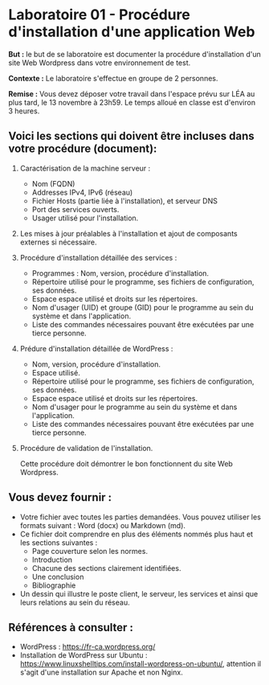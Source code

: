 # Laboratoire 01 - Procédure d'installation d'une application Web



**But :** le but de se laboratoire est documenter la procédure d'installation d'un site Web Wordpress dans votre environnement de test.



**Contexte :** Le laboratoire s'effectue en groupe de 2 personnes.


**Remise :** Vous devez déposer votre travail dans l'espace prévu sur LÉA au plus tard, le 13 novembre à 23h59.
Le temps alloué en classe est d'environ 3 heures.


## Voici les sections qui doivent être incluses dans votre procédure (document):



1. Caractérisation de la machine serveur :
   
   - Nom (FQDN)
   - Addresses IPv4, IPv6 (réseau)
   - Fichier Hosts (partie liée à l'installation), et serveur DNS
   - Port des services ouverts.
   - Usager utilisé pour l'installation.



2. Les mises à jour préalables à l'installation et ajout de composants externes si nécessaire.



3. Procédure d'installation détaillée des services :
   
   - Programmes : Nom, version, procédure d'installation.
   - Répertoire utilisé pour le programme, ses fichiers de configuration, ses données.
   - Espace espace utilisé et droits sur les répertoires.
   - Nom d'usager (UID) et groupe (GID) pour le programme au sein du système et dans l'application.
   - Liste des commandes nécessaires pouvant être exécutées par une tierce personne.



4. Prédure d'installation détaillée de WordPress :
   
   - Nom, version, procédure d'installation.
   - Espace utilisé.
   - Répertoire utilisé pour le programme, ses fichiers de configuration, ses données.
   - Espace espace utilisé et droits sur les répertoires.
   - Nom d'usager pour le programme au sein du système et dans l'application.
   - Liste des commandes nécessaires pouvant être exécutées par une tierce personne.



5. Procédure de validation de l'installation.



   Cette procédure doit démontrer le bon fonctionnent du site Web Wordpress.



## Vous devez fournir :



- Votre fichier avec toutes les parties demandées. Vous pouvez utiliser les formats suivant : Word (docx) ou Markdown (md).
- Ce fichier doit comprendre en plus des éléments nommés plus haut et les sections suivantes :
    - Page couverture selon les normes.
    - Introduction
    - Chacune des sections clairement identifiées.
    - Une conclusion
    - Bibliographie
- Un dessin qui illustre le poste client, le serveur, les services et ainsi que leurs relations au sein du réseau.



## Références à consulter :

- WordPress : https://fr-ca.wordpress.org/
- Installation de WordPress sur Ubuntu : https://www.linuxshelltips.com/install-wordpress-on-ubuntu/, attention il s'agit d'une installation sur Apache et non Nginx.

